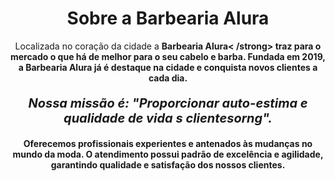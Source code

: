 <!DOCTYPE html>
<html lang="pt-br">
   <head>
     <meta charset="UTF-8">
     <title>Barbearia Alura</title>
   </head>
   <body>

<h1 style="text-align:center">Sobre a Barbearia Alura</h1>

<p style="text-align:center">Localizada no coração da cidade a <strong>Barbearia Alura< /strong> traz para o mercado o que há de melhor para o seu cabelo e barba. Fundada em 2019, a Barbearia Alura já é destaque na cidade e conquista novos clientes a cada dia.</p>

<p style="font-size:20px;text-align:center"><em>Nossa missão é: <strong>"Proporcionar auto-estima e qualidade de vida s clientesorng"</strong>.</em></p>

<p style="text-align:center">Oferecemos profissionais experientes e antenados às mudanças no mundo da moda. O atendimento possui padrão de excelência e agilidade, garantindo qualidade e satisfação dos nossos clientes.</p>
</body>
</html>
